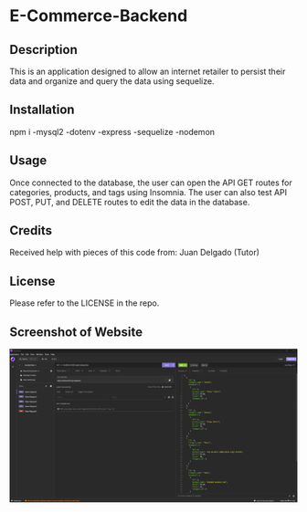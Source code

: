 # E-Commerce-Backend


## Description

This is an application designed to allow an internet retailer to persist their data and organize and query the data using sequelize. 

## Installation

npm i 
-mysql2
-dotenv
-express
-sequelize
-nodemon

## Usage

Once connected to the database, the user can open the API GET routes for categories, products, and tags using Insomnia. The user can also test API POST, PUT, and DELETE routes to edit the data in the database.

## Credits

Received help with pieces of this code from: 
Juan Delgado (Tutor)

## License

Please refer to the LICENSE in the repo.

## Screenshot of Website

![Alt text](./assets/images/Screenshot%202024-02-26%20215318.png)